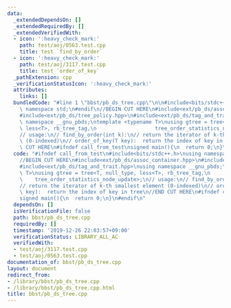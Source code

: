 ```yaml
---
data:
  _extendedDependsOn: []
  _extendedRequiredBy: []
  _extendedVerifiedWith:
  - icon: ':heavy_check_mark:'
    path: test/aoj/0563.test.cpp
    title: test `find_by_order`
  - icon: ':heavy_check_mark:'
    path: test/aoj/3117.test.cpp
    title: test `order_of_key`
  _pathExtension: cpp
  _verificationStatusIcon: ':heavy_check_mark:'
  attributes:
    links: []
  bundledCode: "#line 1 \"bbst/pb_ds_tree.cpp\"\n\n#include<bits/stdc++.h>\nusing\
    \ namespace std;\n#endif\n//BEGIN CUT HERE\n#include<ext/pb_ds/assoc_container.hpp>\n\
    #include<ext/pb_ds/tree_policy.hpp>\n#include<ext/pb_ds/tag_and_trait.hpp>\nusing\
    \ namespace __gnu_pbds;\ntemplate <typename T>\nusing gtree = tree<T, null_type,\
    \ less<T>, rb_tree_tag,\n                   tree_order_statistics_node_update>;\n\
    // usage:\n// find_by_order(int k):\n// return the iterator of k-th smallest element\
    \ (0-indexed)\n// order_of_key(T key):  return the index of key in tree\n//END\
    \ CUT HERE\n#ifndef call_from_test\nsigned main(){\n  return 0;\n}\n#endif\n"
  code: "#ifndef call_from_test\n#include<bits/stdc++.h>\nusing namespace std;\n#endif\n\
    //BEGIN CUT HERE\n#include<ext/pb_ds/assoc_container.hpp>\n#include<ext/pb_ds/tree_policy.hpp>\n\
    #include<ext/pb_ds/tag_and_trait.hpp>\nusing namespace __gnu_pbds;\ntemplate <typename\
    \ T>\nusing gtree = tree<T, null_type, less<T>, rb_tree_tag,\n               \
    \    tree_order_statistics_node_update>;\n// usage:\n// find_by_order(int k):\n\
    // return the iterator of k-th smallest element (0-indexed)\n// order_of_key(T\
    \ key):  return the index of key in tree\n//END CUT HERE\n#ifndef call_from_test\n\
    signed main(){\n  return 0;\n}\n#endif\n"
  dependsOn: []
  isVerificationFile: false
  path: bbst/pb_ds_tree.cpp
  requiredBy: []
  timestamp: '2019-12-26 22:03:57+09:00'
  verificationStatus: LIBRARY_ALL_AC
  verifiedWith:
  - test/aoj/3117.test.cpp
  - test/aoj/0563.test.cpp
documentation_of: bbst/pb_ds_tree.cpp
layout: document
redirect_from:
- /library/bbst/pb_ds_tree.cpp
- /library/bbst/pb_ds_tree.cpp.html
title: bbst/pb_ds_tree.cpp
---
```


